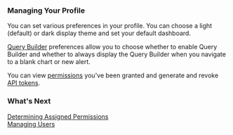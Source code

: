 ### Managing Your Profile

You can set various preferences in your profile. You can choose a light (default) or dark display theme and set your default dashboard.

[Query Builder](https://community.wavefront.com/docs/DOC-1165) preferences allow you to choose whether to enable Query Builder and whether to always display the Query Builder when you navigate to a blank chart or new alert.

You can view [permissions](https://community.wavefront.com/docs/DOC-1090) you've been granted and 
generate and revoke [API tokens](https://community.wavefront.com/docs/DOC-1095#jive_content_id_API_Tokens).

### What's Next

[Determining Assigned Permissions](https://community.wavefront.com/docs/DOC-1094)  
[Managing Users](https://community.wavefront.com/docs/DOC-1084)